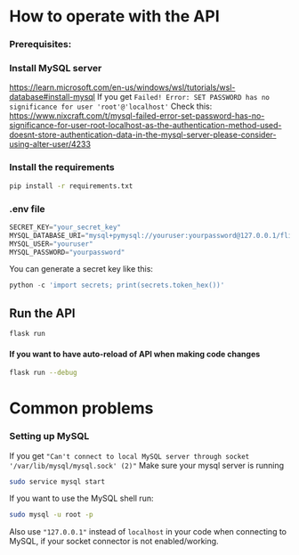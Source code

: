 # How to operate with the API

### Prerequisites:

### Install MySQL server
https://learn.microsoft.com/en-us/windows/wsl/tutorials/wsl-database#install-mysql
If you get `Failed! Error: SET PASSWORD has no significance for user 'root'@'localhost'`
Check this: https://www.nixcraft.com/t/mysql-failed-error-set-password-has-no-significance-for-user-root-localhost-as-the-authentication-method-used-doesnt-store-authentication-data-in-the-mysql-server-please-consider-using-alter-user/4233

### Install the requirements

```bash
pip install -r requirements.txt
```
### .env file

```python
SECRET_KEY="your_secret_key"
MYSQL_DATABASE_URI="mysql+pymysql://youruser:yourpassword@127.0.0.1/flights_users"
MYSQL_USER="youruser"
MYSQL_PASSWORD="yourpassword"
```
You can generate a secret key like this:

```python
python -c 'import secrets; print(secrets.token_hex())'
```

## Run the API

```bash
flask run
```
#### If you want to have auto-reload of API when making code changes 

```bash
flask run --debug
```
# Common problems

### Setting up MySQL

If you get `"Can't connect to local MySQL server through socket '/var/lib/mysql/mysql.sock' (2)"`
Make sure your mysql server is running 

```bash
sudo service mysql start
```
If you want to use the MySQL shell run:
```bash
sudo mysql -u root -p
```
Also use `"127.0.0.1"` instead of `localhost` in your code when connecting to MySQL, if your socket connector is not enabled/working.
